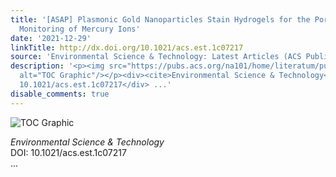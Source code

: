 ```yaml
---
title: '[ASAP] Plasmonic Gold Nanoparticles Stain Hydrogels for the Portable and High-Throughput
  Monitoring of Mercury Ions'
date: '2021-12-29'
linkTitle: http://dx.doi.org/10.1021/acs.est.1c07217
source: 'Environmental Science & Technology: Latest Articles (ACS Publications)'
description: '<p><img src="https://pubs.acs.org/na101/home/literatum/publisher/achs/journals/content/esthag/0/esthag.ahead-of-print/acs.est.1c07217/20211229/images/medium/es1c07217_0011.gif"
  alt="TOC Graphic"/></p><div><cite>Environmental Science & Technology</cite></div><div>DOI:
  10.1021/acs.est.1c07217</div> ...'
disable_comments: true
---
```

<p><img src="https://pubs.acs.org/na101/home/literatum/publisher/achs/journals/content/esthag/0/esthag.ahead-of-print/acs.est.1c07217/20211229/images/medium/es1c07217_0011.gif" alt="TOC Graphic"/></p><div><cite>Environmental Science & Technology</cite></div><div>DOI: 10.1021/acs.est.1c07217</div> ...